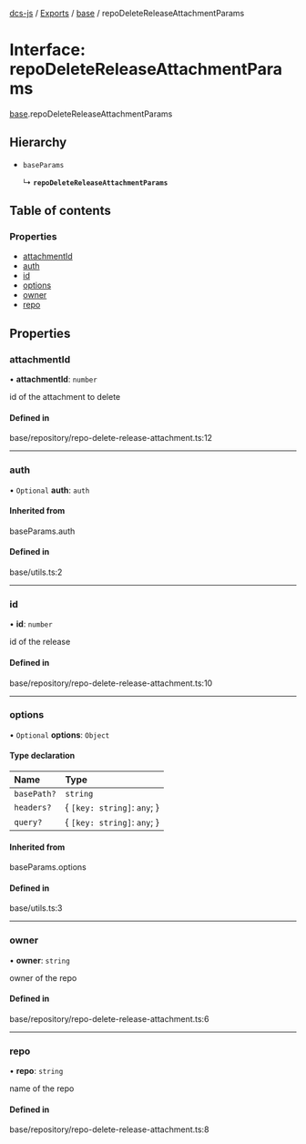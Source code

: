 [dcs-js](../README.md) / [Exports](../modules.md) / [base](../modules/base.md) / repoDeleteReleaseAttachmentParams

# Interface: repoDeleteReleaseAttachmentParams

[base](../modules/base.md).repoDeleteReleaseAttachmentParams

## Hierarchy

- `baseParams`

  ↳ **`repoDeleteReleaseAttachmentParams`**

## Table of contents

### Properties

- [attachmentId](base.repoDeleteReleaseAttachmentParams.md#attachmentid)
- [auth](base.repoDeleteReleaseAttachmentParams.md#auth)
- [id](base.repoDeleteReleaseAttachmentParams.md#id)
- [options](base.repoDeleteReleaseAttachmentParams.md#options)
- [owner](base.repoDeleteReleaseAttachmentParams.md#owner)
- [repo](base.repoDeleteReleaseAttachmentParams.md#repo)

## Properties

### <a id="attachmentid" name="attachmentid"></a> attachmentId

• **attachmentId**: `number`

id of the attachment to delete

#### Defined in

base/repository/repo-delete-release-attachment.ts:12

___

### <a id="auth" name="auth"></a> auth

• `Optional` **auth**: `auth`

#### Inherited from

baseParams.auth

#### Defined in

base/utils.ts:2

___

### <a id="id" name="id"></a> id

• **id**: `number`

id of the release

#### Defined in

base/repository/repo-delete-release-attachment.ts:10

___

### <a id="options" name="options"></a> options

• `Optional` **options**: `Object`

#### Type declaration

| Name | Type |
| :------ | :------ |
| `basePath?` | `string` |
| `headers?` | { `[key: string]`: `any`;  } |
| `query?` | { `[key: string]`: `any`;  } |

#### Inherited from

baseParams.options

#### Defined in

base/utils.ts:3

___

### <a id="owner" name="owner"></a> owner

• **owner**: `string`

owner of the repo

#### Defined in

base/repository/repo-delete-release-attachment.ts:6

___

### <a id="repo" name="repo"></a> repo

• **repo**: `string`

name of the repo

#### Defined in

base/repository/repo-delete-release-attachment.ts:8
